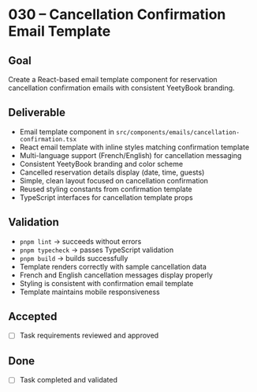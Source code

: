 # 030 – Cancellation Confirmation Email Template

## Goal

Create a React-based email template component for reservation cancellation confirmation emails with consistent YeetyBook branding.

## Deliverable

- Email template component in `src/components/emails/cancellation-confirmation.tsx`
- React email template with inline styles matching confirmation template
- Multi-language support (French/English) for cancellation messaging
- Consistent YeetyBook branding and color scheme
- Cancelled reservation details display (date, time, guests)
- Simple, clean layout focused on cancellation confirmation
- Reused styling constants from confirmation template
- TypeScript interfaces for cancellation template props

## Validation

- `pnpm lint` → succeeds without errors
- `pnpm typecheck` → passes TypeScript validation
- `pnpm build` → builds successfully
- Template renders correctly with sample cancellation data
- French and English cancellation messages display properly
- Styling is consistent with confirmation email template
- Template maintains mobile responsiveness

## Accepted

- [ ] Task requirements reviewed and approved

## Done

- [ ] Task completed and validated
